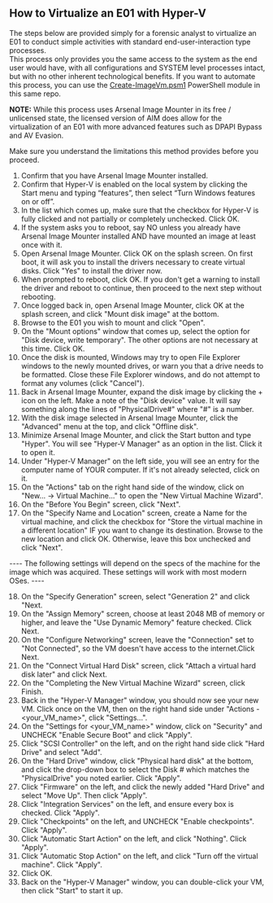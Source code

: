 ## How to Virtualize an E01 with Hyper-V

The steps below are provided simply for a forensic analyst to virtualize an E01 to conduct simple activities with standard end-user-interaction type processes.  
This process only provides you the same access to the system as the end user would have, with all configurations and SYSTEM level processes intact, but with no other inherent technological benefits.
If you want to automate this process, you can use the [Create-ImageVm.psm1](https://github.com/digitalsleuth/sourcebook/blob/main/windows/tips/Create-ImageVm.psm1) PowerShell module in this same repo.

**NOTE:** While this process uses Arsenal Image Mounter in its free / unlicensed state, the licensed version of AIM does allow for the virtualization of an E01 with more advanced features such as DPAPI Bypass and AV Evasion.

Make sure you understand the limitations this method provides before you proceed.

1. Confirm that you have Arsenal Image Mounter installed.
2. Confirm that Hyper-V is enabled on the local system by clicking the Start menu and typing “features”, then select “Turn Windows features on or off”.
3. In the list which comes up, make sure that the checkbox for Hyper-V is fully clicked and not partially or completely unchecked. Click OK.
4. If the system asks you to reboot, say NO unless you already have Arsenal Image Mounter installed AND have mounted an image at least once with it.
5. Open Arsenal Image Mounter. Click OK on the splash screen. On first boot, it will ask you to install the drivers necessary to create virtual disks. Click "Yes" to install the driver now.
6. When prompted to reboot, click OK. If you don't get a warning to install the driver and reboot to continue, then proceed to the next step without rebooting.
7. Once logged back in, open Arsenal Image Mounter, click OK at the splash screen, and click "Mount disk image" at the bottom.
8. Browse to the E01 you wish to mount and click "Open". 
9. On the "Mount options" window that comes up, select the option for "Disk device, write temporary". The other options are not necessary at this time. Click OK.
10. Once the disk is mounted, Windows may try to open File Explorer windows to the newly mounted drives, or warn you that a drive needs to be formatted. Close these File Explorer windows, and do not attempt to format any volumes (click "Cancel").
11. Back in Arsenal Image Mounter, expand the disk image by clicking the + icon on the left. Make a note of the "Disk device" value. It will say something along the lines of "PhysicalDrive#" where "#" is a number.
12. With the disk image selected in Arsenal Image Mounter, click the "Advanced" menu at the top, and click "Offline disk".
13. Minimize Arsenal Image Mounter, and click the Start button and type "Hyper". You will see "Hyper-V Manager" as an option in the list. Click it to open it.
14. Under "Hyper-V Manager" on the left side, you will see an entry for the computer name of YOUR computer. If it's not already selected, click on it.
15. On the "Actions" tab on the right hand side of the window, click on "New... -> Virtual Machine..." to open the "New Virtual Machine Wizard".
16. On the "Before You Begin" screen, click "Next".
17. On the "Specify Name and Location" screen, create a Name for the virtual machine, and click the checkbox for "Store the virtual machine in a different location" IF you want to change its destination. Browse to the new location and click OK. Otherwise, leave this box unchecked and click "Next".

---- The following settings will depend on the specs of the machine for the image which was acquired. These settings will work with most modern OSes. ----

18. On the "Specify Generation" screen, select "Generation 2" and click "Next.
19. On the "Assign Memory" screen, choose at least 2048 MB of memory or higher, and leave the "Use Dynamic Memory" feature checked. Click Next.
20. On the "Configure Networking" screen, leave the "Connection" set to "Not Connected", so the VM doesn't have access to the internet.Click Next.
21. On the "Connect Virtual Hard Disk" screen, click "Attach a virtual hard disk later" and click Next.
22. On the "Completing the New Virtual Machine Wizard" screen, click Finish.
23. Back in the "Hyper-V Manager" window, you should now see your new VM. Click once on the VM, then on the right hand side under "Actions - <your_VM_name>", click "Settings...".
24. On the "Settings for <your_VM_name>" window, click on "Security" and UNCHECK "Enable Secure Boot" and click "Apply".
25. Click "SCSI Controller" on the left, and on the right hand side click "Hard Drive" and select "Add".
26. On the "Hard Drive" window, click "Physical hard disk" at the bottom, and click the drop-down box to select the Disk # which matches the "PhysicalDrive" you noted earlier. Click "Apply".
27. Click "Firmware" on the left, and click the newly added "Hard Drive" and select "Move Up". Then click "Apply".
28. Click "Integration Services" on the left, and ensure every box is checked. Click "Apply".
29. Click "Checkpoints" on the left, and UNCHECK "Enable checkpoints". Click "Apply".
30. Click "Automatic Start Action" on the left, and click "Nothing". Click "Apply".
31. Click "Automatic Stop Action" on the left, and click "Turn off the virtual machine". Click "Apply".
32. Click OK.
33. Back on the "Hyper-V Manager" window, you can double-click your VM, then click "Start" to start it up.
